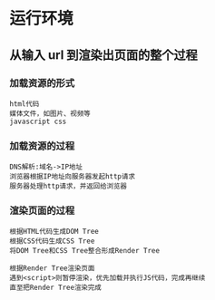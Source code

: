 # 运行环境

## 从输入 url 到渲染出页面的整个过程

### 加载资源的形式

```
html代码
媒体文件，如图片、视频等
javascript css
```

### 加载资源的过程

```
DNS解析:域名->IP地址
浏览器根据IP地址向服务器发起http请求
服务器处理http请求，并返回给浏览器
```

### 渲染页面的过程

```
根据HTML代码生成DOM Tree
根据CSS代码生成CSS Tree
将DOM Tree和CSS Tree整合形成Render Tree

根据Render Tree渲染页面
遇到<script>则暂停渲染，优先加载并执行JS代码，完成再继续
直至把Render Tree渲染完成
```
